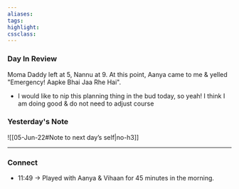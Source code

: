 ```yaml
---
aliases:  
tags:
highlight:  
cssclass:
---
```

### Day In Review
Moma Daddy left at 5, Nannu at 9. At this point, Aanya came to me & yelled "Emergency! Aapke Bhai Jaa Rhe Hai".
- I would like to nip this planning thing in the bud today, so yeah!
I think I am doing good & do not need to adjust course

### Yesterday's Note
 ![[05-Jun-22#Note to next day’s self|no-h3]]

--- 


### Connect
- 11:49 → Played with Aanya & Vihaan for 45 minutes in the morning.
